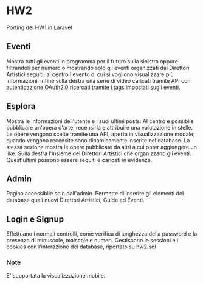 # HW2
Porting del HW1 in Laravel

## Eventi
Mostra tutti gli eventi in programma per il futuro sulla sinistra oppure filtrandoli per numero o mostrando solo gli eventi organizzati dai Direttori Artistici seguiti, al centro l'evento di cui si vogliono visualizzare più informazioni, infine sulla destra una serie di video caricati tramite API con autenticazione OAuth2.0 ricercati tramite i tags impostati sugli eventi.

## Esplora
Mostra le informazioni dell'utente e i suoi ultimi posts. Al centro è possibile pubblicare un'opera d'arte, recensirla e attribuire una valutazione in stelle. Le opere vengono scelte tramite una API, aperta in visualizzazione modale; quando vengono recensite sono dinamicamente inserite nel database. La stessa sezione mostra le opere pubblicate da altri a cui poter aggiungere un like. 
Sulla destra l'insieme dei Direttori Artistici che organizzano gli eventi. Quest'ultimi possono essere seguiti e caricati in evidenza.

## Admin
Pagina accessibile solo dall'admin. Permette di inserire gli elementi del database quali nuovi Direttori Artistici, Guide ed Eventi.

## Login e Signup
Effettuano i normali controlli, come verifica di lunghezza della password e la presenza di minuscole, maiscole e numeri.
Gestiscono le sessioni e i cookies con l'interazione del database, riportato su hw2.sql

### Note
E' supportata la visualizzazione mobile.
